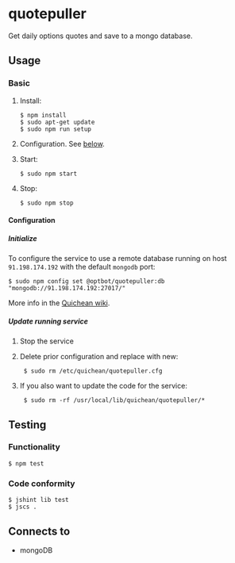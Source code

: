 quotepuller
===
Get daily options quotes and save to a mongo database.

Usage
---
### Basic
1.  Install:
    
        $ npm install
        $ sudo apt-get update
        $ sudo npm run setup

1.  Configuration. See [below](#configuration).

1.  Start:

        $ sudo npm start

1.  Stop:

        $ sudo npm stop
       
#### Configuration
##### Initialize
To configure the service to use a remote database running on host `91.198.174.192` with
the default `mongodb` port:
```
$ sudo npm config set @optbot/quotepuller:db "mongodb://91.198.174.192:27017/"
```
More info in the [Quichean wiki](https://github.com/aisthesis/quichean/wiki/Configuration).

##### Update running service
1. Stop the service
1. Delete prior configuration and replace with new:

        $ sudo rm /etc/quichean/quotepuller.cfg

1. If you also want to update the code for the service:

        $ sudo rm -rf /usr/local/lib/quichean/quotepuller/*

Testing
---
### Functionality
    $ npm test

### Code conformity
    $ jshint lib test
    $ jscs .

Connects to
---
- mongoDB
